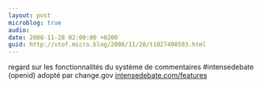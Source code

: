 ```yaml
---
layout: post
microblog: true
audio: 
date: 2008-11-28 02:00:00 +0200
guid: http://xtof.micro.blog/2008/11/28/t1027498593.html
---
```

regard sur les fonctionnalités du système de commentaires #intensedebate (openid) adopté par change.gov [intensedebate.com/features](http://intensedebate.com/features)
